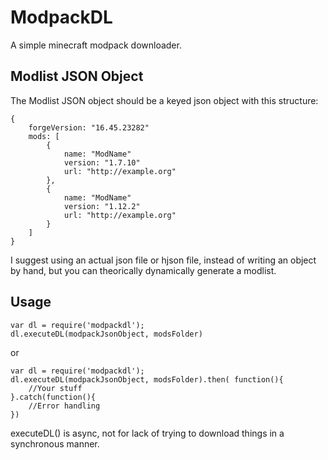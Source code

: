 # ModpackDL
A simple minecraft modpack downloader.

## Modlist JSON Object
The Modlist JSON object should be a keyed json object with this structure:
~~~~
{
	forgeVersion: "16.45.23282"
	mods: [
		{
			name: "ModName"
			version: "1.7.10"
			url: "http://example.org"
		},
		{
			name: "ModName"
			version: "1.12.2"
			url: "http://example.org"
		}
	]
}
~~~~

I suggest using an actual json file or hjson file, instead of writing an object by hand, but you can theorically dynamically generate a modlist.

## Usage
~~~~
var dl = require('modpackdl');
dl.executeDL(modpackJsonObject, modsFolder)
~~~~

or

~~~~
var dl = require('modpackdl');
dl.executeDL(modpackJsonObject, modsFolder).then( function(){
	//Your stuff
}.catch(function(){
	//Error handling
})
~~~~

executeDL() is async, not for lack of trying to download things in a synchronous manner.
